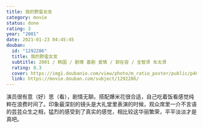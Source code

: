 ```yaml
---
title: 我的野蛮女友
category: movie
status: done
rating: 3
year: "2001"
date: 2021-01-23 04:45:45
douban:
  id: "1292286"
  title: 我的野蛮女友
  subtitle: 2001 / 韩国 / 剧情 喜剧 爱情 / 郭在容 / 全智贤 车太贤
  rating: 8.3
  cover: https://img1.doubanio.com/view/photo/m_ratio_poster/public/p489336497.jpg
  link: https://movie.douban.com/subject/1292286/
---
```


演员很有意（好）思（看），剧情无聊。搭配爆米花很合适，自己吃着饭看感觉纯粹在浪费时间了。印象最深刻的镜头是大礼堂里表演的时候，观众席里一介不言语的芸芸众生之相，猛烈的感受到了真实的感觉，相比较这华丽繁荣，平平淡淡才是真吧。